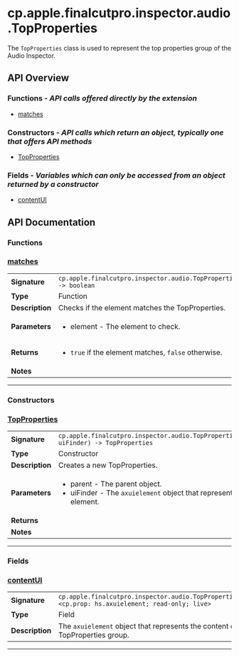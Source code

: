 # cp.apple.finalcutpro.inspector.audio.TopProperties

The `TopProperties` class is used to represent the top properties group of the Audio Inspector.

## API Overview
### **Functions** - _API calls offered directly by the extension_
 * [matches](#matches)

### **Constructors** - _API calls which return an object, typically one that offers API methods_
 * [TopProperties](#topproperties)

### **Fields** - _Variables which can only be accessed from an object returned by a constructor_
 * [contentUI](#contentui)


## API Documentation

### Functions


### [matches](#matches)

|                                             |                                                                                     |
| --------------------------------------------|-------------------------------------------------------------------------------------|
| **Signature**                               | `cp.apple.finalcutpro.inspector.audio.TopProperties.matches(element) -> boolean`                                                                    |
| **Type**                                    | Function                                                                     |
| **Description**                             | Checks if the element matches the TopProperties.                                                                     |
| **Parameters**                              | <ul><li>element - The element to check.</li></ul> |
| **Returns**                                 | <ul><li>`true` if the element matches, `false` otherwise.</li></ul>          |
| **Notes**                                   | <ul></ul>                |

---
### Constructors


### [TopProperties](#topproperties)

|                                             |                                                                                     |
| --------------------------------------------|-------------------------------------------------------------------------------------|
| **Signature**                               | `cp.apple.finalcutpro.inspector.audio.TopProperties(parent, uiFinder) -> TopProperties`                                                                    |
| **Type**                                    | Constructor                                                                     |
| **Description**                             | Creates a new TopProperties.                                                                     |
| **Parameters**                              | <ul><li>parent		- The parent object.</li><li>uiFinder	- The `axuielement` object that represents this element.</li></ul> |
| **Returns**                                 | <ul></ul>          |
| **Notes**                                   | <ul></ul>                |

---
### Fields


### [contentUI](#contentui)

|                                             |                                                                                     |
| --------------------------------------------|-------------------------------------------------------------------------------------|
| **Signature**                               | `cp.apple.finalcutpro.inspector.audio.TopProperties.contentUI <cp.prop: hs.axuielement; read-only; live>`                                                                    |
| **Type**                                    | Field                                                                     |
| **Description**                             | The `axuielement` object that represents the content of the TopProperties group.                                                                     |

---
